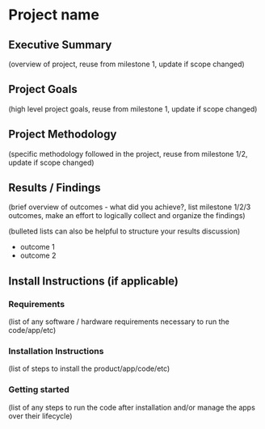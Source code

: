 # Project name
## Executive Summary
(overview of project, reuse from milestone 1, update if scope changed)

## Project Goals
(high level project goals, reuse from milestone 1, update if scope changed)

## Project Methodology
(specific methodology followed in the project, reuse from milestone 1/2, update if scope changed)

## Results / Findings
(brief overview of outcomes - what did you achieve?, list milestone 1/2/3 outcomes, make an effort to logically collect and organize the findings)

(bulleted lists can also be helpful to structure your results discussion)
* outcome 1
* outcome 2

## Install Instructions (if applicable)
### Requirements
(list of any software / hardware requirements necessary to run the code/app/etc)

### Installation Instructions
(list of steps to install the product/app/code/etc)

### Getting started
(list of any steps to run the code after installation and/or manage the apps over their lifecycle)

